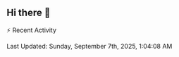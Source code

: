 ## Hi there 👋

⚡ Recent Activity
<!--RECENT_ACTIVITY:start-->
<!--RECENT_ACTIVITY:end-->
<!--RECENT_ACTIVITY:last_update-->
Last Updated: Sunday, September 7th, 2025, 1:04:08 AM
<!--RECENT_ACTIVITY:last_update_end-->
